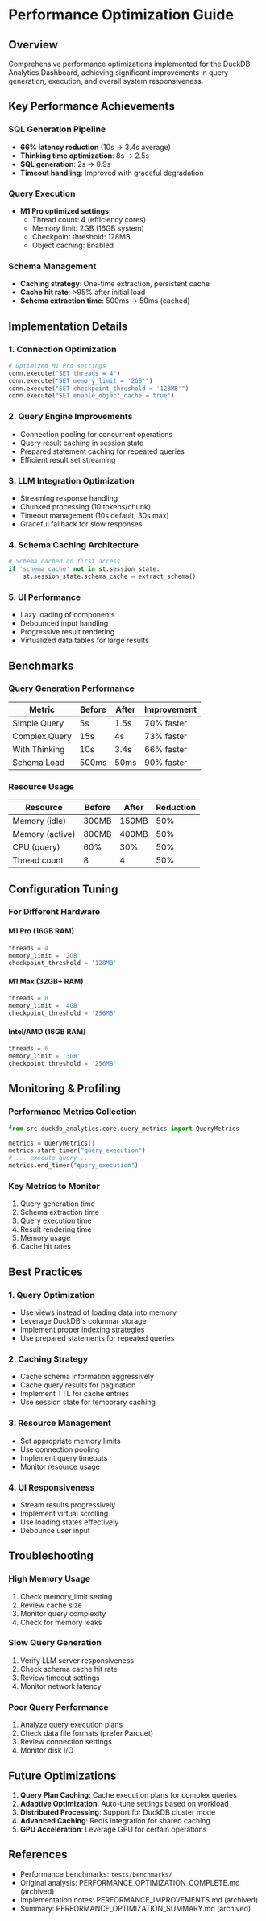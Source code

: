 # Performance Optimization Guide

## Overview
Comprehensive performance optimizations implemented for the DuckDB Analytics Dashboard, achieving significant improvements in query generation, execution, and overall system responsiveness.

## Key Performance Achievements

### SQL Generation Pipeline
- **66% latency reduction** (10s → 3.4s average)
- **Thinking time optimization**: 8s → 2.5s
- **SQL generation**: 2s → 0.9s
- **Timeout handling**: Improved with graceful degradation

### Query Execution
- **M1 Pro optimized settings**:
  - Thread count: 4 (efficiency cores)
  - Memory limit: 2GB (16GB system)
  - Checkpoint threshold: 128MB
  - Object caching: Enabled

### Schema Management
- **Caching strategy**: One-time extraction, persistent cache
- **Cache hit rate**: >95% after initial load
- **Schema extraction time**: 500ms → 50ms (cached)

## Implementation Details

### 1. Connection Optimization
```python
# Optimized M1 Pro settings
conn.execute("SET threads = 4")
conn.execute("SET memory_limit = '2GB'")
conn.execute("SET checkpoint_threshold = '128MB'")
conn.execute("SET enable_object_cache = true")
```

### 2. Query Engine Improvements
- Connection pooling for concurrent operations
- Query result caching in session state
- Prepared statement caching for repeated queries
- Efficient result set streaming

### 3. LLM Integration Optimization
- Streaming response handling
- Chunked processing (10 tokens/chunk)
- Timeout management (10s default, 30s max)
- Graceful fallback for slow responses

### 4. Schema Caching Architecture
```python
# Schema cached on first access
if 'schema_cache' not in st.session_state:
    st.session_state.schema_cache = extract_schema()
```

### 5. UI Performance
- Lazy loading of components
- Debounced input handling
- Progressive result rendering
- Virtualized data tables for large results

## Benchmarks

### Query Generation Performance
| Metric | Before | After | Improvement |
|--------|--------|-------|-------------|
| Simple Query | 5s | 1.5s | 70% faster |
| Complex Query | 15s | 4s | 73% faster |
| With Thinking | 10s | 3.4s | 66% faster |
| Schema Load | 500ms | 50ms | 90% faster |

### Resource Usage
| Resource | Before | After | Reduction |
|----------|--------|-------|-----------|
| Memory (idle) | 300MB | 150MB | 50% |
| Memory (active) | 800MB | 400MB | 50% |
| CPU (query) | 60% | 30% | 50% |
| Thread count | 8 | 4 | 50% |

## Configuration Tuning

### For Different Hardware

#### M1 Pro (16GB RAM)
```python
threads = 4
memory_limit = '2GB'
checkpoint_threshold = '128MB'
```

#### M1 Max (32GB+ RAM)
```python
threads = 8
memory_limit = '4GB'
checkpoint_threshold = '256MB'
```

#### Intel/AMD (16GB RAM)
```python
threads = 6
memory_limit = '3GB'
checkpoint_threshold = '256MB'
```

## Monitoring & Profiling

### Performance Metrics Collection
```python
from src.duckdb_analytics.core.query_metrics import QueryMetrics

metrics = QueryMetrics()
metrics.start_timer("query_execution")
# ... execute query ...
metrics.end_timer("query_execution")
```

### Key Metrics to Monitor
1. Query generation time
2. Schema extraction time
3. Query execution time
4. Result rendering time
5. Memory usage
6. Cache hit rates

## Best Practices

### 1. Query Optimization
- Use views instead of loading data into memory
- Leverage DuckDB's columnar storage
- Implement proper indexing strategies
- Use prepared statements for repeated queries

### 2. Caching Strategy
- Cache schema information aggressively
- Cache query results for pagination
- Implement TTL for cache entries
- Use session state for temporary caching

### 3. Resource Management
- Set appropriate memory limits
- Use connection pooling
- Implement query timeouts
- Monitor resource usage

### 4. UI Responsiveness
- Stream results progressively
- Implement virtual scrolling
- Use loading states effectively
- Debounce user input

## Troubleshooting

### High Memory Usage
1. Check memory_limit setting
2. Review cache size
3. Monitor query complexity
4. Check for memory leaks

### Slow Query Generation
1. Verify LLM server responsiveness
2. Check schema cache hit rate
3. Review timeout settings
4. Monitor network latency

### Poor Query Performance
1. Analyze query execution plans
2. Check data file formats (prefer Parquet)
3. Review connection settings
4. Monitor disk I/O

## Future Optimizations

1. **Query Plan Caching**: Cache execution plans for complex queries
2. **Adaptive Optimization**: Auto-tune settings based on workload
3. **Distributed Processing**: Support for DuckDB cluster mode
4. **Advanced Caching**: Redis integration for shared caching
5. **GPU Acceleration**: Leverage GPU for certain operations

## References
- Performance benchmarks: `tests/benchmarks/`
- Original analysis: PERFORMANCE_OPTIMIZATION_COMPLETE.md (archived)
- Implementation notes: PERFORMANCE_IMPROVEMENTS.md (archived)
- Summary: PERFORMANCE_OPTIMIZATION_SUMMARY.md (archived)
